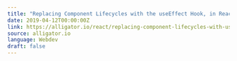 ```yaml
---
title: "Replacing Component Lifecycles with the useEffect Hook, in React"
date: 2019-04-12T00:00:00Z
link: https://alligator.io/react/replacing-component-lifecycles-with-useeffect/
source: alligator.io
language: Webdev
draft: false
---
```

